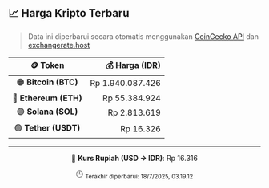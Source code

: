 

<!-- HARGA_KRIPTO -->
## 📈 Harga Kripto Terbaru

> Data ini diperbarui secara otomatis menggunakan [CoinGecko API](https://www.coingecko.com/) dan [exchangerate.host](https://exchangerate.host/)

<div align="center">

| 🪙 Token | 💰 Harga (IDR) |
|:------:|---------------:|
| 🟠 **Bitcoin (BTC)**   | Rp 1.940.087.426 |
| 🔵 **Ethereum (ETH)**  | Rp 55.384.924 |
| 🟣 **Solana (SOL)**    | Rp 2.813.619 |
| 🟢 **Tether (USDT)**   | Rp 16.326 |

---

💱 **Kurs Rupiah (USD → IDR)**: Rp 16.316

🕒 <sub>Terakhir diperbarui: 18/7/2025, 03.19.12</sub>

</div>
<!-- /HARGA_KRIPTO -->